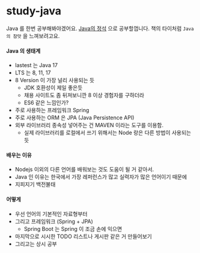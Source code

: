 # study-java
Java 를 한번 공부해봐야겠어요. [Java의 정석](http://www.yes24.com/Product/Goods/24259565) 으로 공부할껍니다. 책의 타이처럼 `Java의 참맛` 을 느껴보려고요.

#### Java 의 생태계
  - lastest 는 Java 17
  - LTS 는 8, 11, 17
  - 8 Version 이 가장 널리 사용되는 듯
    - JDK 호환성이 제일 좋은듯
    - 채용 사이트도 좀 뒤져보니깐 8 이상 경험자를 구하더라
    - ES6 같은 느낌인가?
  - 주로 사용하는 프레임워크 Spring
  - 주로 사용하는 ORM 은 JPA (Java Persistence API)
  - 외부 라이브러리 종속성 넣어주는 건 MAVEN 이라는 도구를 이용함.
    - 실제 라이브러리를 로컬에서 쓰기 위해서는 Node 랑은 다른 방법이 사용되는듯

#### 배우는 이유
  - Nodejs 이외의 다른 언어를 배워보는 것도 도움이 될 거 같아서.
  - Java 인 이유는 한국에서 가장 레퍼런스가 많고 실력자가 많은 언어이기 때문에
  - 지피지기 백전불태

#### 어떻게
  - 우선 언어의 기본적인 자료형부터
  - 그리고 프레임워크 (Spring + JPA)
    - Spring Boot 는 Spring 이 조금 손에 익으면
  - 마지막으로 시시한 TODO 리스트나 게시판 같은 거 만들어보기
  - 그리고는 상시 공부
